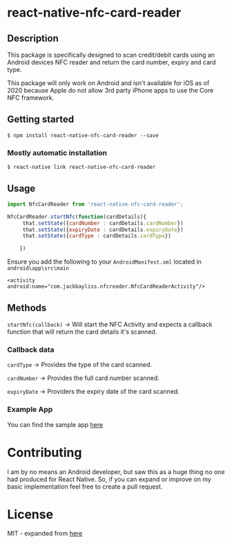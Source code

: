 # react-native-nfc-card-reader

## Description 
This package is specifically designed to scan credit/debit cards using an Android devices NFC reader and return the card number, expiry and card type.

This package will only work on Android and isn't available for iOS as of 2020  because Apple do not allow 3rd party iPhone apps to use the Core NFC framework.
## Getting started

`$ npm install react-native-nfc-card-reader --save`

### Mostly automatic installation

`$ react-native link react-native-nfc-card-reader`

## Usage
```javascript
import NfcCardReader from 'react-native-nfc-card-reader';

NfcCardReader.startNfc(function(cardDetails){
     that.setState({cardNumber : cardDetails.cardNumber})
     that.setState({expiryDate : cardDetails.expiryDate})
     that.setState({cardType : cardDetails.cardType})

    })
```
Ensure you add the following to your `AndroidManifest.xml` located in `android\app\src\main`
```
<activity android:name="com.jackbayliss.nfcreader.NfcCardReaderActivity"/>
```
## Methods
 `startNfc(callback)` -> Will start the NFC Activity and expects a callback function that will return the card details it's scanned.
     
### Callback data
`cardType` -> Provides the type of the card scanned.

`cardNumber` -> Provides the full card number scanned.

`expiryDate` -> Providers the expiry date of the card scanned.

### Example App
You can find the sample app [here](https://github.com/jackbayliss/react-native-nfc-card-reader-sample)

# Contributing
I am by no means an Android developer, but saw this as a huge thing no one had produced for React Native. So, if you can expand or improve on my basic implementation feel free to create a pull request. 


 # License
 MIT - expanded from [here](https://github.com/pro100svitlo/Credit-Card-NFC-Reader)
 
 
